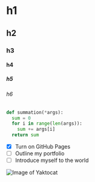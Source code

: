 # h1
## h2
### h3
#### h4
##### h5
###### h6

```python
def summation(*args):
  sum = 0
  for i in range(len(args)):
    sum += args[i]
  return sum
```

- [x] Turn on GitHub Pages
- [ ] Outline my portfolio
- [ ] Introduce myself to the world

![Image of Yaktocat](https://octodex.github.com/images/yaktocat.png)
